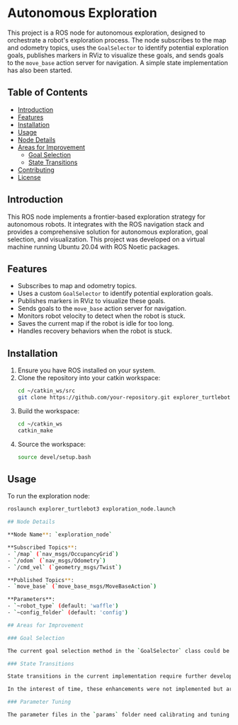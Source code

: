 # Autonomous Exploration

This project is a ROS node for autonomous exploration, designed to orchestrate a robot's exploration process. The node subscribes to the map and odometry topics, uses the `GoalSelector` to identify potential exploration goals, publishes markers in RViz to visualize these goals, and sends goals to the `move_base` action server for navigation. A simple state implementation has also been started.

## Table of Contents
- [Introduction](#introduction)
- [Features](#features)
- [Installation](#installation)
- [Usage](#usage)
- [Node Details](#node-details)
- [Areas for Improvement](#areas-for-improvement)
  - [Goal Selection](#goal-selection)
  - [State Transitions](#state-transitions)
- [Contributing](#contributing)
- [License](#license)

## Introduction

This ROS node implements a frontier-based exploration strategy for autonomous robots. It integrates with the ROS navigation stack and provides a comprehensive solution for autonomous exploration, goal selection, and visualization. This project was developed on a virtual machine running Ubuntu 20.04 with ROS Noetic packages.

## Features

- Subscribes to map and odometry topics.
- Uses a custom `GoalSelector` to identify potential exploration goals.
- Publishes markers in RViz to visualize these goals.
- Sends goals to the `move_base` action server for navigation.
- Monitors robot velocity to detect when the robot is stuck.
- Saves the current map if the robot is idle for too long.
- Handles recovery behaviors when the robot is stuck.

## Installation

1. Ensure you have ROS installed on your system.
2. Clone the repository into your catkin workspace:
    ```bash
    cd ~/catkin_ws/src
    git clone https://github.com/your-repository.git explorer_turtlebot3
    ```
3. Build the workspace:
    ```bash
    cd ~/catkin_ws
    catkin_make
    ```
4. Source the workspace:
    ```bash
    source devel/setup.bash
    ```

## Usage

To run the exploration node:
```bash
roslaunch explorer_turtlebot3 exploration_node.launch

## Node Details

**Node Name**: `exploration_node`

**Subscribed Topics**:
- `/map` (`nav_msgs/OccupancyGrid`)
- `/odom` (`nav_msgs/Odometry`)
- `/cmd_vel` (`geometry_msgs/Twist`)

**Published Topics**:
- `move_base` (`move_base_msgs/MoveBaseAction`)

**Parameters**:
- `~robot_type` (default: 'waffle')
- `~config_folder` (default: 'config')

## Areas for Improvement

### Goal Selection

The current goal selection method in the `GoalSelector` class could be significantly improved by implementing a frontier-based approach. A frontier-based method would better identify boundaries between explored and unexplored areas, leading to more efficient and effective exploration.

### State Transitions

State transitions in the current implementation require further development to handle more exceptions, particularly once the robot has found a goal. Improvements in state management would ensure more robust handling of various scenarios the robot may encounter during exploration.

In the interest of time, these enhancements were not implemented but are crucial for achieving a more refined exploration strategy.

### Parameter Tuning

The parameter files in the `params` folder need calibrating and tuning for better performance. Adjustments to parameters such as map resolution, robot footprint, and exploration settings can greatly influence the effectiveness of the exploration strategy.
